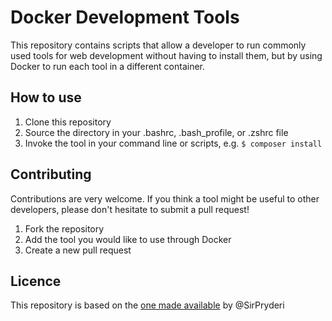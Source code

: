 # Docker Development Tools

This repository contains scripts that allow a developer to run commonly used tools for web development without having to install them, but by using Docker to run each tool in a different container.

## How to use

1. Clone this repository
2. Source the directory in your .bashrc, .bash_profile, or .zshrc file
3. Invoke the tool in your command line or scripts, e.g. `$ composer install`

## Contributing

Contributions are very welcome. If you think a tool might be useful to other developers, please
don't hesitate to submit a pull request!

1. Fork the repository
2. Add the tool you would like to use through Docker
3. Create a new pull request

## Licence

This repository is based on the [one made available](https://github.com/SirPryderi/tools) by @SirPryderi
